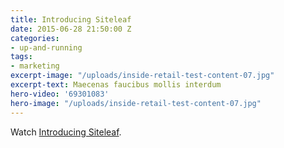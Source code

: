 ```yaml
---
title: Introducing Siteleaf
date: 2015-06-28 21:50:00 Z
categories:
- up-and-running
tags:
- marketing
excerpt-image: "/uploads/inside-retail-test-content-07.jpg"
excerpt-text: Maecenas faucibus mollis interdum
hero-video: '69301083'
hero-image: "/uploads/inside-retail-test-content-07.jpg"
---
```


Watch <a href="http://vimeo.com/69301083">Introducing Siteleaf</a>.
